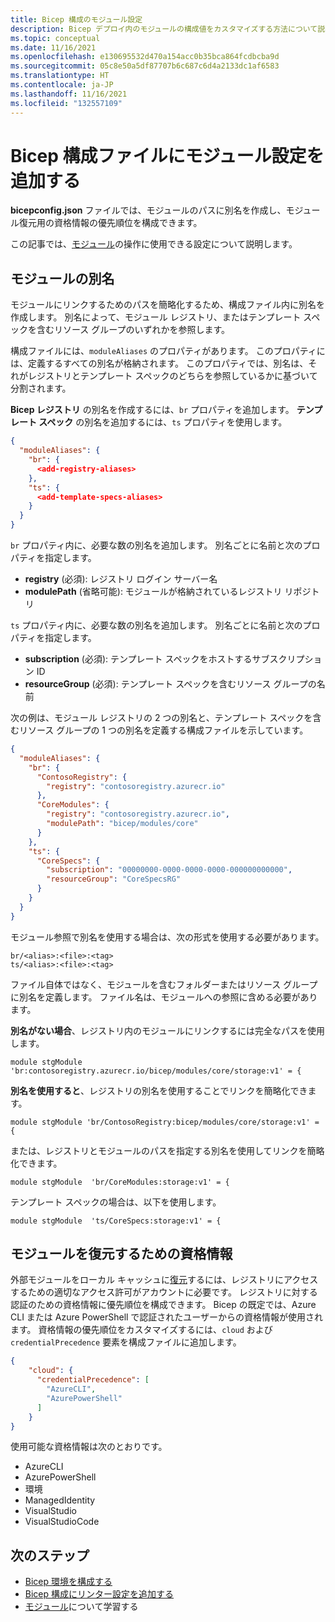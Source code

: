 ```yaml
---
title: Bicep 構成のモジュール設定
description: Bicep デプロイ内のモジュールの構成値をカスタマイズする方法について説明します。
ms.topic: conceptual
ms.date: 11/16/2021
ms.openlocfilehash: e130695532d470a154acc0b35bca864fcdbcba9d
ms.sourcegitcommit: 05c8e50a5df87707b6c687c6d4a2133dc1af6583
ms.translationtype: HT
ms.contentlocale: ja-JP
ms.lasthandoff: 11/16/2021
ms.locfileid: "132557109"
---
```

# <a name="add-module-settings-in-the-bicep-config-file"></a>Bicep 構成ファイルにモジュール設定を追加する

**bicepconfig.json** ファイルでは、モジュールのパスに別名を作成し、モジュール復元用の資格情報の優先順位を構成できます。

この記事では、[モジュール](modules.md)の操作に使用できる設定について説明します。

## <a name="aliases-for-modules"></a>モジュールの別名

モジュールにリンクするためのパスを簡略化するため、構成ファイル内に別名を作成します。 別名によって、モジュール レジストリ、またはテンプレート スペックを含むリソース グループのいずれかを参照します。

構成ファイルには、`moduleAliases` のプロパティがあります。 このプロパティには、定義するすべての別名が格納されます。 このプロパティでは、別名は、それがレジストリとテンプレート スペックのどちらを参照しているかに基づいて分割されます。

**Bicep レジストリ** の別名を作成するには、`br` プロパティを追加します。 **テンプレート スペック** の別名を追加するには、`ts` プロパティを使用します。

```json
{
  "moduleAliases": {
    "br": {
      <add-registry-aliases>
    },
    "ts": {
      <add-template-specs-aliases>
    }
  }
}
```

`br` プロパティ内に、必要な数の別名を追加します。 別名ごとに名前と次のプロパティを指定します。

- **registry** (必須): レジストリ ログイン サーバー名
- **modulePath** (省略可能): モジュールが格納されているレジストリ リポジトリ

`ts` プロパティ内に、必要な数の別名を追加します。 別名ごとに名前と次のプロパティを指定します。

- **subscription** (必須): テンプレート スペックをホストするサブスクリプション ID
- **resourceGroup** (必須): テンプレート スペックを含むリソース グループの名前

次の例は、モジュール レジストリの 2 つの別名と、テンプレート スペックを含むリソース グループの 1 つの別名を定義する構成ファイルを示しています。

```json
{
  "moduleAliases": {
    "br": {
      "ContosoRegistry": {
        "registry": "contosoregistry.azurecr.io"
      },
      "CoreModules": {
        "registry": "contosoregistry.azurecr.io",
        "modulePath": "bicep/modules/core"
      }
    },
    "ts": {
      "CoreSpecs": {
        "subscription": "00000000-0000-0000-0000-000000000000",
        "resourceGroup": "CoreSpecsRG"
      }
    }
  }
}
```

モジュール参照で別名を使用する場合は、次の形式を使用する必要があります。

```bicep
br/<alias>:<file>:<tag>
ts/<alias>:<file>:<tag>
```

ファイル自体ではなく、モジュールを含むフォルダーまたはリソース グループに別名を定義します。 ファイル名は、モジュールへの参照に含める必要があります。

**別名がない場合**、レジストリ内のモジュールにリンクするには完全なパスを使用します。

```bicep
module stgModule 'br:contosoregistry.azurecr.io/bicep/modules/core/storage:v1' = {
```

**別名を使用すると**、レジストリの別名を使用することでリンクを簡略化できます。

```bicep
module stgModule 'br/ContosoRegistry:bicep/modules/core/storage:v1' = {
```

または、レジストリとモジュールのパスを指定する別名を使用してリンクを簡略化できます。

```bicep
module stgModule  'br/CoreModules:storage:v1' = {
```

テンプレート スペックの場合は、以下を使用します。

```bicep
module stgModule  'ts/CoreSpecs:storage:v1' = {
```

## <a name="credentials-for-restoring-modules"></a>モジュールを復元するための資格情報

外部モジュールをローカル キャッシュに[復元](bicep-cli.md#restore)するには、レジストリにアクセスするための適切なアクセス許可がアカウントに必要です。 レジストリに対する認証のための資格情報に優先順位を構成できます。 Bicep の既定では、Azure CLI または Azure PowerShell で認証されたユーザーからの資格情報が使用されます。 資格情報の優先順位をカスタマイズするには、`cloud` および `credentialPrecedence` 要素を構成ファイルに追加します。

```json
{
    "cloud": {
      "credentialPrecedence": [
        "AzureCLI",
        "AzurePowerShell"
      ]
    }
}
```

使用可能な資格情報は次のとおりです。

* AzureCLI
* AzurePowerShell
* 環境
* ManagedIdentity
* VisualStudio
* VisualStudioCode

## <a name="next-steps"></a>次のステップ

* [Bicep 環境を構成する](bicep-config.md)
* [Bicep 構成にリンター設定を追加する](bicep-config-linter.md)
* [モジュール](modules.md)について学習する
